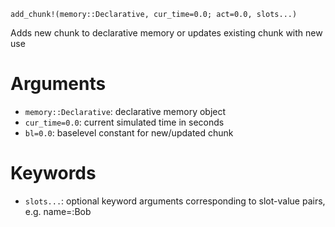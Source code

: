 ```
add_chunk!(memory::Declarative, cur_time=0.0; act=0.0, slots...)
```

Adds new chunk to declarative memory or updates existing chunk with new use

# Arguments

  * `memory::Declarative`: declarative memory object
  * `cur_time=0.0`: current simulated time in seconds
  * `bl=0.0`: baselevel constant for new/updated chunk

# Keywords

  * `slots...`: optional keyword arguments corresponding to slot-value pairs, e.g. name=:Bob
